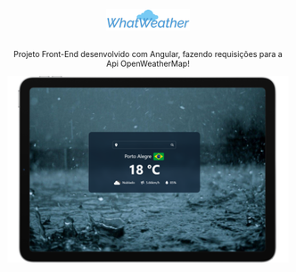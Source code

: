 <div align="center">
  <img src="https://raw.githubusercontent.com/leomvidal10/WhatWeather/main/src/assets/logo.png" alt="logo" width="150px">
</div>
<br>
<div>
  <p align="center">Projeto Front-End desenvolvido com Angular, fazendo requisições para a Api OpenWeatherMap!</p>
  <img src="https://raw.githubusercontent.com/leomvidal10/WhatWeather/main/src/assets/img1.png" alt="preview">
</div>
